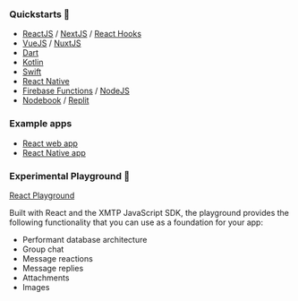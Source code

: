 ### Quickstarts 🏁

- [ReactJS](https://github.com/fabriguespe/xmtp-quickstart-reactjs) / [NextJS](https://github.com/fabriguespe/xmtp-quickstart-nextjs) / [React Hooks](https://github.com/fabriguespe/xmtp-quickstart-hooks)
- [VueJS](https://github.com/fabriguespe/xmtp-quickstart-vuejs) / [NuxtJS](https://github.com/fabriguespe/xmtp-quickstart-nuxtjs)
- [Dart](https://github.com/xmtp/xmtp-flutter)
- [Kotlin](https://github.com/xmtp/xmtp-android)
- [Swift](https://github.com/xmtp/xmtp-ios)
- [React Native](https://github.com/fabriguespe/xmtp-react-native-quickstart)
- [Firebase Functions](https://github.com/fabriguespe/xmtp-firebase-functions) / [NodeJS](https://github.com/fabriguespe/xmtp-quickstart-node)
- [Nodebook](https://github.com/fabriguespe/xmtp-nodebook) / [Replit](https://replit.com/@FabrizioGuespe/XMTP-Developer-Quickstart?v=1)

### Example apps

- [React web app](https://github.com/xmtp/xmtp-quickstart-react)
- [React Native app](https://github.com/xmtp/example-chat-react-native)

### Experimental Playground 🎲

[React Playground](https://github.com/xmtp/xmtp-react-playground/)

Built with React and the XMTP JavaScript SDK, the playground provides the following functionality that you can use as a foundation for your app:

- Performant database architecture
- Group chat
- Message reactions
- Message replies
- Attachments
- Images
